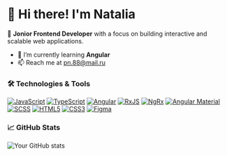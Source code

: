 # 👋 Hi there! I'm Natalia

🚀 **Jonior Frontend Developer** with a focus on building interactive and scalable web applications.

- 🌱 I’m currently learning **Angular**
- 📫 Reach me at [pn.88@mail.ru](pn.88@mail.ru)

### 🛠️ Technologies & Tools
[![JavaScript][JavaScript-badge]][JavaScript-url]
[![TypeScript][TypeScript-badge]][TypeScript-url]
[![Angular][Angular.io]][Angular-url]
[![RxJS][RxJS.io]][RxJS-url]
[![NgRx][NgRx.io]][NgRx-url]
[![Angular Material][AngularMaterial.io]][AngularMaterial-url]
[![SCSS][SCSS.io]][SCSS-url]
[![HTML5][HTML5-badge]][HTML5-url]
[![CSS3][CSS3-badge]][CSS3-url]
[![Figma][Figma.io]][Figma-url]

### 📈 GitHub Stats
![Your GitHub stats](https://github-readme-stats.vercel.app/api?username=Nuttik&show_icons=true)

[HTML5-badge]: https://img.shields.io/badge/HTML5-E34F26?style=for-the-badge&logo=html5&logoColor=white
[HTML5-url]: https://developer.mozilla.org/en-US/docs/Web/HTML

[CSS3-badge]: https://img.shields.io/badge/CSS3-1572B6?style=for-the-badge&logo=css3&logoColor=white
[CSS3-url]: https://developer.mozilla.org/en-US/docs/Web/CSS

[JavaScript-badge]: https://img.shields.io/badge/JavaScript-F7DF1E?style=for-the-badge&logo=javascript&logoColor=black
[JavaScript-url]: https://developer.mozilla.org/en-US/docs/Web/JavaScript

[Angular.io]: https://img.shields.io/badge/Angular-DD0031?style=for-the-badge&logo=angular&logoColor=white
[Angular-url]: https://angular.io/

[RxJS.io]: https://img.shields.io/badge/RxJS-B7178C?style=for-the-badge&logo=ReactiveX&logoColor=white
[RxJS-url]: https://rxjs.dev/

[NgRx.io]: https://img.shields.io/badge/NgRx-764ABC?style=for-the-badge&logo=redux&logoColor=white
[NgRx-url]: https://ngrx.io/

[AngularMaterial.io]: https://img.shields.io/badge/Angular_Material-009688?style=for-the-badge&logo=angular&logoColor=white
[AngularMaterial-url]: https://material.angular.io/

[SCSS.io]: https://img.shields.io/badge/SCSS-CC6699?style=for-the-badge&logo=sass&logoColor=white
[SCSS-url]: https://sass-lang.com/

[Figma.io]: https://img.shields.io/badge/Figma-F24E1E?style=for-the-badge&logo=figma&logoColor=white
[Figma-url]: https://www.figma.com/

[TypeScript-badge]: https://img.shields.io/badge/TypeScript-3178C6?style=for-the-badge&logo=typescript&logoColor=white
[TypeScript-url]: https://www.typescriptlang.org/


<!--
- 🔭 I’m currently working on ...
- 🌱 I’m currently learning ...
- 👯 I’m looking to collaborate on ...
- 🤔 I’m looking for help with ...
- 💬 Ask me about ...
- 📫 How to reach me: ...
- 😄 Pronouns: ...
- ⚡ Fun fact: ...
-->

